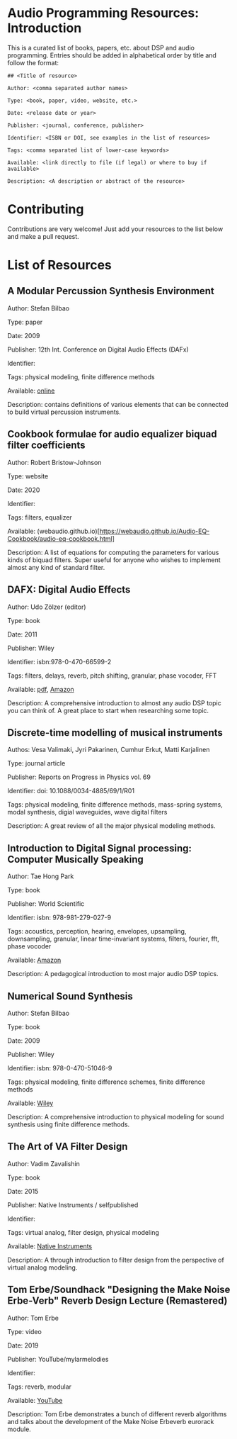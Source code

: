 # Audio Programming Resources: Introduction

This is a curated list of books, papers, etc. about DSP and audio programming. Entries should be added in alphabetical order by title and follow the format:

```
## <Title of resource>

Author: <comma separated author names>

Type: <book, paper, video, website, etc.>

Date: <release date or year>

Publisher: <journal, conference, publisher>

Identifier: <ISBN or DOI, see examples in the list of resources>

Tags: <comma separated list of lower-case keywords>

Available: <link directly to file (if legal) or where to buy if available>

Description: <A description or abstract of the resource>
```

# Contributing

Contributions are very welcome! Just add your resources to the list below and make a pull request.

# List of Resources

## A Modular Percussion Synthesis Environment

Author: Stefan Bilbao

Type: paper

Date: 2009

Publisher: 12th Int. Conference on Digital Audio Effects (DAFx)

Identifier:

Tags: physical modeling, finite difference methods

Available: [online](http://dafx09.como.polimi.it/proceedings/papers/paper_68.pdf)

Description: contains definitions of various elements that can be connected to build virtual percussion instruments.

## Cookbook formulae for audio equalizer biquad filter coefficients

Author: Robert Bristow-Johnson

Type: website

Date: 2020

Identifier:

Tags: filters, equalizer

Available: (webaudio.github.io)[https://webaudio.github.io/Audio-EQ-Cookbook/audio-eq-cookbook.html]

Description: A list of equations for computing the parameters for various kinds of biquad filters. Super useful for anyone who wishes to implement almost any kind of standard filter.

## DAFX: Digital Audio Effects

Author: Udo Zölzer (editor)

Type: book

Date: 2011

Publisher: Wiley

Identifier: isbn:978-0-470-66599-2

Tags: filters, delays, reverb, pitch shifting, granular, phase vocoder, FFT

Available: [pdf](https://download.e-bookshelf.de/download/0000/5966/81/L-G-0000596681-0002364188.pdf), [Amazon](https://www.amazon.com/DAFX-Digital-Effects-Udo-Z%C3%B6lzer/dp/0470665998)

Description: A comprehensive introduction to almost any audio DSP topic you can think of. A great place to start when researching some topic.

## Discrete-time modelling of musical instruments

Authos: Vesa Valimaki, Jyri Pakarinen, Cumhur Erkut, Matti Karjalinen

Type: journal article

Publisher: Reports on Progress in Physics vol. 69

Identifier: doi: 10.1088/0034-4885/69/1/R01

Tags: physical modeling, finite difference methods, mass-spring systems, modal synthesis, digial waveguides, wave digital filters

Description: A great review of all the major physical modeling methods.

## Introduction to Digital Signal processing: Computer Musically Speaking

Author: Tae Hong Park

Type: book

Publisher: World Scientific

Identifier: isbn: 978-981-279-027-9

Tags: acoustics, perception, hearing, envelopes, upsampling, downsampling, granular, linear time-invariant systems, filters, fourier, fft, phase vocoder

Available: [Amazon](https://www.amazon.com/Introduction-Digital-Signal-Processing-Musically/dp/9812790276)

Description: A pedagogical introduction to most major audio DSP topics.


## Numerical Sound Synthesis

Author: Stefan Bilbao

Type: book

Date: 2009

Publisher: Wiley

Identifier: isbn: 978-0-470-51046-9

Tags: physical modeling, finite difference schemes, finite difference methods

Available: [Wiley](https://onlinelibrary.wiley.com/doi/book/10.1002/9780470749012)

Description: A comprehensive introduction to physical modeling for sound synthesis using finite difference methods.

## The Art of VA Filter Design

Author: Vadim Zavalishin

Type: book

Date: 2015

Publisher: Native Instruments / selfpublished

Identifier:

Tags: virtual analog, filter design, physical modeling

Available: [Native Instruments](https://www.native-instruments.com/fileadmin/ni_media/downloads/pdf/VAFilterDesign_1.1.1.pdf)

Description: A through introduction to filter design from the perspective of virtual analog modeling.

## Tom Erbe/Soundhack "Designing the Make Noise Erbe-Verb" Reverb Design Lecture (Remastered)

Author: Tom Erbe

Type: video

Date: 2019

Publisher: YouTube/mylarmelodies

Identifier:

Tags: reverb, modular

Available: [YouTube](https://www.youtube.com/watch?v=Il_qdtQKnqk)

Description: Tom Erbe demonstrates a bunch of different reverb algorithms and talks about the development of the Make Noise Erbeverb eurorack module.
